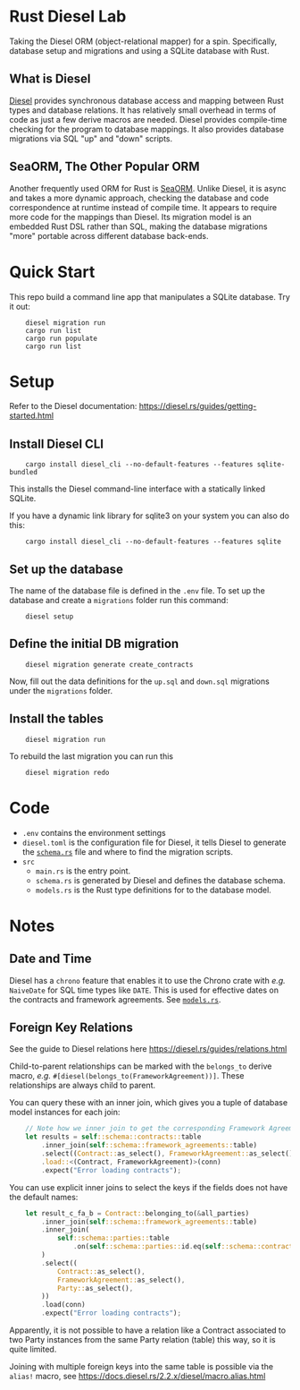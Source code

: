 # Rust Diesel Lab
Taking the Diesel ORM (object-relational mapper) for a spin.
Specifically, database setup and migrations and using a SQLite database with Rust. 

## What is Diesel
[Diesel](https://diesel.rs/) provides synchronous database access and mapping between Rust types and database relations.
It has relatively small overhead in terms of code as just a few derive macros are needed.
Diesel provides compile-time checking for the program to database mappings.
It also provides database migrations via SQL "up" and "down" scripts.

## SeaORM, The Other Popular ORM
Another frequently used ORM for Rust is [SeaORM](https://www.sea-ql.org/SeaORM/). Unlike Diesel, it is async and takes
a more dynamic approach, checking the database and code correspondence at runtime instead
of compile time. It appears to require more code for the mappings than Diesel. Its migration model is an 
embedded Rust DSL rather than SQL, making the database migrations "more" portable 
across different database back-ends.


# Quick Start
This repo build a command line app that manipulates a SQLite database.
Try it out:

```
    diesel migration run
    cargo run list
    cargo run populate
    cargo run list
```

# Setup 

Refer to the Diesel documentation: https://diesel.rs/guides/getting-started.html

## Install Diesel CLI

```
    cargo install diesel_cli --no-default-features --features sqlite-bundled
```

This installs the Diesel command-line interface with a statically linked SQLite.

If you have a dynamic link library for sqlite3 on your system you can also do this:

```
    cargo install diesel_cli --no-default-features --features sqlite
```

## Set up the database
The name of the database file is defined in the `.env` file.
To set up the database and create a `migrations` folder run this command:

```
    diesel setup
```

## Define the initial DB migration

```
    diesel migration generate create_contracts
```

Now, fill out the data definitions for the `up.sql` and `down.sql` migrations under the `migrations` folder.

## Install the tables

```
    diesel migration run
```

To rebuild the last migration you can run this
```
    diesel migration redo
```


# Code

- `.env` contains the environment settings
- `diesel.toml` is the configuration file for Diesel, it tells Diesel
  to generate the [`schema.rs`](src/schema.rs) file and where to find
  the migration scripts.
- `src`
  - `main.rs` is the entry point.
  - `schema.rs` is generated by Diesel and defines the database schema.
  - `models.rs` is the Rust type definitions for to the database model.


# Notes

## Date and Time
Diesel has a `chrono` feature that enables it to use the Chrono crate
with *e.g.* `NaiveDate` for SQL time types like `DATE`.  This is used
for effective dates on the contracts and framework agreements. See
[`models.rs`](src/models.rs).

## Foreign Key Relations

See the guide to Diesel relations here https://diesel.rs/guides/relations.html

Child-to-parent relationships can be marked with the 
`belongs_to` derive macro, _e.g._ `#[diesel(belongs_to(FrameworkAgreement))]`.
These relationships are always child to parent.

You can query these with an inner join, which gives you a tuple of 
database model instances for each join:

```rust
    // Note how we inner join to get the corresponding Framework Agreement
    let results = self::schema::contracts::table
        .inner_join(self::schema::framework_agreements::table)
        .select((Contract::as_select(), FrameworkAgreement::as_select()))
        .load::<(Contract, FrameworkAgreement)>(conn)
        .expect("Error loading contracts");
```

You can use explicit inner joins to select the keys if the fields does not have the
default names:

```rust
    let result_c_fa_b = Contract::belonging_to(&all_parties)
        .inner_join(self::schema::framework_agreements::table)
        .inner_join(
            self::schema::parties::table
                .on(self::schema::parties::id.eq(self::schema::contracts::buyer_id)),
        )
        .select((
            Contract::as_select(),
            FrameworkAgreement::as_select(),
            Party::as_select(),
        ))
        .load(conn)
        .expect("Error loading contracts");
```

Apparently, it is not possible to have a relation like a Contract associated to two 
Party instances from the same Party relation (table) this way, so it is quite limited.

Joining with multiple foreign keys into the same table is possible via
the `alias!` macro, see https://docs.diesel.rs/2.2.x/diesel/macro.alias.html





